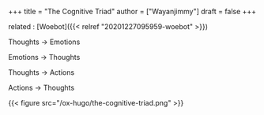 +++
title = "The Cognitive Triad"
author = ["Wayanjimmy"]
draft = false
+++

related
: [Woebot]({{< relref "20201227095959-woebot" >}})


Thoughts &rarr; Emotions

Emotions &rarr; Thoughts

Thoughts &rarr; Actions

Actions &rarr; Thoughts

{{< figure src="/ox-hugo/the-cognitive-triad.png" >}}
